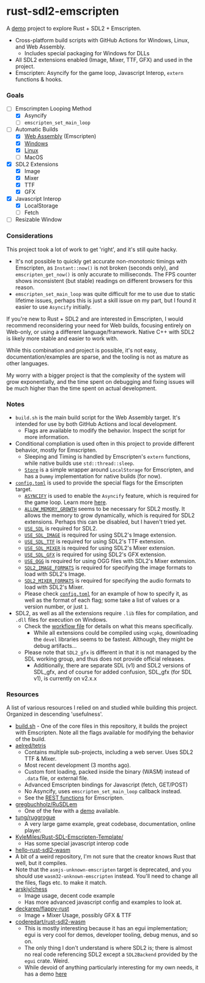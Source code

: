 # rust-sdl2-emscripten

A [demo](https://xevion.github.io/rust-sdl2-emscripten/) project to explore Rust + SDL2 + Emscripten.

- Cross-platform build scripts with GitHub Actions for Windows, Linux, and Web Assembly.
  - Includes special packaging for Windows for DLLs
- All SDL2 extensions enabled (Image, Mixer, TTF, GFX) and used in the project.
- Emscripten: Asyncify for the game loop, Javascript Interop, `extern` functions & hooks.

### Goals

- [ ] Emscrimpten Looping Method
  - [X] Asyncify
  - [ ] `emscripten_set_main_loop`
- [ ] Automatic Builds
  - [X] [Web Assembly][workflow-file] (Emscripten)
  - [X] [Windows][workflow-file]
  - [X] [Linux][workflow-file]
  - [ ] MacOS
- [X] SDL2 Extensions
  - [X] Image
  - [X] Mixer
  - [X] TTF
  - [X] GFX
- [X] Javascript Interop
  - [X] LocalStorage
  - [ ] Fetch
- [ ] Resizable Window

### Considerations

This project took a lot of work to get 'right', and it's still quite hacky.

- It's not possible to quickly get accurate non-monotonic timings with Emscripten, as `Instant::now()` is not broken (seconds only), and `emscripten_get_now()` is only accurate to milliseconds. The FPS counter shows inconsistent (but stable) readings on different browsers for this reason.
- `emscripten_set_main_loop` was quite difficult for me to use due to static lifetime issues, perhaps this is just a skill issue on my part, but I found it easier to use `Asyncify` initially.

If you're new to Rust + SDL2 and are interested in Emscripten, I would recommend reconsidering your need for Web builds, focusing entirely on Web-only, or using a different language/framework. Native C++ with SDL2 is likely more stable and easier to work with.

While this combination and project is possible, it's not easy, documentation/examples are sparse, and the tooling is not as mature as other languages.

My worry with a bigger project is that the complexity of the system will grow exponentially, and the time spent on debugging and fixing issues will be much higher than the time spent on actual development.

### Notes

- `build.sh` is the main build script for the Web Assembly target. It's intended for use by both GitHub Actions and local development.
  - Flags are available to modify the behavior. Inspect the script for more information.
- Conditional compliation is used often in this project to provide different behavior, mostly for Emscripten.
  - Sleeping and Timing is handled by Emscripten's `extern` functions, while native builds use `std::thread::sleep`.
  - [`Store`](./src/store.rs) is a simple wrapper around `LocalStorage` for Emscripten, and has a `Dummy` implementation for native builds (for now).
- [`config.toml`](./.cargo/config.toml) is used to provide the special flags for the Emscripten target.
  - [`ASYNCIFY`][emscripten-docs-asyncify] is used to enable the `Asyncify` feature, which is required for the game loop. Learn more [here][emscripten-asyncify].
  - [`ALLOW_MEMORY_GROWTH`][emscripten-docs-allow-memory-growth] seems to be necessary for SDL2 mostly. It allows the memory to grow dynamically, which is required for SDL2 extensions. Perhaps this can be disabled, but I haven't tried yet.
  - [`USE_SDL`][emscripten-docs-use-sdl] is required for SDL2.
  - [`USE_SDL_IMAGE`][emscripten-docs-use-sdl-image] is required for using SDL2's Image extension.
  - [`USE_SDL_TTF`][emscripten-docs-use-sdl-ttf] is required for using SDL2's TTF extension.
  - [`USE_SDL_MIXER`][emscripten-docs-use-sdl-mixer] is required for using SDL2's Mixer extension.
  - [`USE_SDL_GFX`][emscripten-docs-use-sdl-gfx] is required for using SDL2's GFX extension.
  - [`USE_OGG`][emscripten-docs-use-ogg] is required for using OGG files with SDL2's Mixer extension.
  - [`SDL2_IMAGE_FORMATS`][emscripten-docs-sdl2-image-formats] is required for specifying the image formats to load with SDL2's Image.
  - [`SDL2_MIXER_FORMATS`][emscripten-docs-sdl2-mixer-formats] is required for specifying the audio formats to load with SDL2's Mixer.
  - Please check [`config.toml`](./.cargo/config.toml) for an example of how to specify it, as well as the format of each flag; some take a list of values or a version number, or just `1`.
- SDL2, as well as all the extensions require `.lib` files for compilation, and `.dll` files for execution on Windows.
  - Check the [workflow file][workflow-file] for details on what this means specifically.
    - While all extensions could be compiled using `vcpkg`, downloading the `devel` libraries seems to be fastest. Although, they might be debug artifacts...
  - Please note that `SDL2_gfx` is different in that it is not managed by the SDL working group, and thus does not provide official releases.
    - Additionally, there are separate SDL (v1) and SDL2 versions of SDL_gfx, and of course for added confusion, SDL_gfx (for SDL v1), is currently on v2.x.x

### Resources

A list of various resources I relied on and studied while building this project. Organized in descending 'usefulness'.

- [build.sh](./scripts/build.sh) - One of the core files in this repository, it builds the project with Emscripten. Note all the flags available for modifying the behavior of the build.
- [aelred/tetris](https://github.com/aelred/tetris)
  - Contains multiple sub-projects, including a web server. Uses SDL2 TTF & Mixer.
  - Most recent development (3 months ago).
  - Custom font loading, packed inside the binary (WASM) instead of `.data` file, or external file.
  - Advanced Emscripten bindings for Javascript (fetch, GET/POST)
  - No Asyncify, uses `emscripten_set_main_loop` callback instead.
  - See the [REST functions](https://github.com/aelred/tetris/blob/master/tetris/src/rest.rs#L99) for Emscripten.
- [gregbuchholz/RuSDLem](https://github.com/gregbuchholz/RuSDLem)
  - One of the few with a [demo](https://gregbuchholz.github.io/) available.
- [tung/ruggrogue](https://github.com/tung/ruggrogue/)
  - A very large game example, great codebase, documentation, online player.
- [KyleMiles/Rust-SDL-Emscripten-Template/](https://github.com/KyleMiles/Rust-SDL-Emscripten-Template/)
  - Has some special javascript interop code
- [hello-rust-sdl2-wasm](https://github.com/awwsmm/hello-rust-sdl2-wasm)
-  A bit of a weird repository, I'm not sure that the creator knows Rust that well, but it compiles.
-  Note that the `asmjs-unknown-emscripten` target is deprecated, and you should use `wasm32-unknown-emscripten` instead. You'll need to change all the files, flags etc. to make it match.
- [arskiy/chess](https://github.com/arskiy/chess/)
  - Image usage, decent code example
  - Has more advanced javascript config and examples to look at.
- [deckarep/flappy-rust](https://github.com/deckarep/flappy-rust/)
  - Image + Mixer Usage, possibly GFX & TTF
- [coderedart/rust-sdl2-wasm](https://github.com/coderedart/rust-sdl2-wasm/tree/master)
  - This is mostly interesting because it has an egui implementation; egui is very cool for demos, developer tooling, debug menus, and so on.
  - The only thing I don't understand is where SDL2 is; there is almost no real code referencing SDL2 except a `SDL2Backend` provided by the `egui` crate. Weird.
  - While devoid of anything particularly interesting for my own needs, it has a demo [here](https://coderedart.github.io/rust-sdl2-wasm/)

[workflow-file]: ./.github/workflows/build.yaml
[emscripten-asyncify]: https://emscripten.org/docs/porting/asyncify.html
[emscripten-docs-asyncify]: https://emscripten.org/docs/tools_reference/settings_reference.html?highlight=environment#asyncify
[emscripten-docs-allow-memory-growth]: https://emscripten.org/docs/tools_reference/settings_reference.html?highlight=environment#allow-memory-growth
[emscripten-docs-use-sdl]: https://emscripten.org/docs/tools_reference/settings_reference.html?highlight=environment#use-sdl
[emscripten-docs-use-sdl-image]: https://emscripten.org/docs/tools_reference/settings_reference.html?highlight=environment#use-sdl-image
[emscripten-docs-use-sdl-ttf]: https://emscripten.org/docs/tools_reference/settings_reference.html?highlight=environment#use-sdl-ttf
[emscripten-docs-use-sdl-mixer]: https://emscripten.org/docs/tools_reference/settings_reference.html?highlight=environment#use-sdl-mixer
[emscripten-docs-use-sdl-gfx]: https://emscripten.org/docs/tools_reference/settings_reference.html?highlight=environment#use-sdl-gfx
[emscripten-docs-use-ogg]: https://emscripten.org/docs/tools_reference/settings_reference.html?highlight=environment#use-ogg
[emscripten-docs-sdl2-image-formats]: https://emscripten.org/docs/tools_reference/settings_reference.html?highlight=environment#sdl2-image-formats
[emscripten-docs-sdl2-mixer-formats]: https://emscripten.org/docs/tools_reference/settings_reference.html?highlight=environment#sdl2-mixer-formats